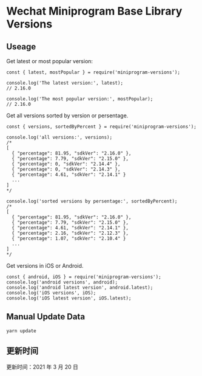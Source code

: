 
# Wechat Miniprogram Base Library Versions

## Useage

Get latest or most popular version:

```;
const { latest, mostPopular } = require('miniprogram-versions');

console.log('The latest version:', latest);
// 2.16.0

console.log('The most popular version:', mostPopular);
// 2.16.0

```

Get all versions sorted by version or persentage.

```
const { versions, sortedByPercent } = require('miniprogram-versions');

console.log('all versions:', versions);
/*
[
  { "percentage": 81.95, "sdkVer": "2.16.0" },
  { "percentage": 7.79, "sdkVer": "2.15.0" },
  { "percentage": 0, "sdkVer": "2.14.4" },
  { "percentage": 0, "sdkVer": "2.14.3" },
  { "percentage": 4.61, "sdkVer": "2.14.1" }
  ...
]
*/

console.log('sorted versions by persentage:', sortedByPercent);
/*
[
  { "percentage": 81.95, "sdkVer": "2.16.0" },
  { "percentage": 7.79, "sdkVer": "2.15.0" },
  { "percentage": 4.61, "sdkVer": "2.14.1" },
  { "percentage": 2.16, "sdkVer": "2.12.3" },
  { "percentage": 1.07, "sdkVer": "2.10.4" }
  ...
]
*/
```

Get versions in iOS or Android.

```
const { android, iOS } = require('miniprogram-versions');
console.log('android versions', android);
console.log('android latest version', android.latest);
console.log('iOS versions', iOS);
console.log('iOS latest version', iOS.latest);
```

## Manual Update Data

```
yarn update
```

## 更新时间

更新时间：2021 年 3 月 20 日
